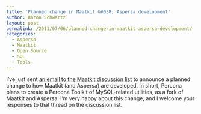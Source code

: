 ```yaml
---
title: 'Planned change in Maatkit &#038; Aspersa development'
author: Baron Schwartz
layout: post
permalink: /2011/07/06/planned-change-in-maatkit-aspersa-development/
categories:
  - Aspersa
  - Maatkit
  - Open Source
  - SQL
  - Tools
---
```

I&#8217;ve just sent [an email to the Maatkit discussion list][1] to announce a planned change to how Maatkit (and Aspersa) are developed. In short, Percona plans to create a Percona Toolkit of MySQL-related utilities, as a fork of Maatkit and Aspersa. I&#8217;m very happy about this change, and I welcome your responses to that thread on the discussion list.

 [1]: https://groups.google.com/d/topic/maatkit-discuss/JWW6QEbDoj8/discussion